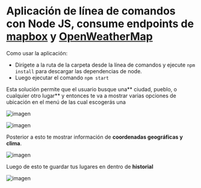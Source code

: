 # Aplicación de línea de comandos con Node JS, consume endpoints de [mapbox](https://www.mapbox.com/) y [OpenWeatherMap](https://openweathermap.org/)

Como usar la aplicación:
-	Dirígete a la ruta de la carpeta desde la línea de comandos y ejecute `npm install` para descargar las dependencias de node.
-	Luego ejecutar el comando `npm start`


Esta solución permite que el usuario busque una** ciudad, pueblo, o cualquier otro lugar** y entonces te va a mostrar varias opciones de ubicación en el menú de las cual escogerás una

![imagen](https://res.cloudinary.com/drbotbbjb/image/upload/v1653879704/Screenshot_143_z8dslu.png)

![imagen](https://res.cloudinary.com/drbotbbjb/image/upload/v1653879705/Screenshot_144_frbr09.png)

Posterior a esto te mostrar información de **coordenadas geográficas y clima**.

![imagen](https://res.cloudinary.com/drbotbbjb/image/upload/v1653879705/Screenshot_149_qvszz4.png)

Luego de esto te guardar tus lugares en dentro de **historial**

![imagen](https://res.cloudinary.com/drbotbbjb/image/upload/v1653879705/Screenshot_145_klrgbo.png)
